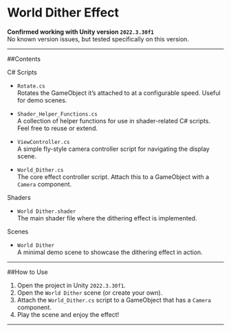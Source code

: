 # World Dither Effect

**Confirmed working with Unity version `2022.3.30f1`**  
No known version issues, but tested specifically on this version.

---

##Contents

C# Scripts

- `Rotate.cs`  
  Rotates the GameObject it’s attached to at a configurable speed. Useful for demo scenes.

- `Shader_Helper_Functions.cs`  
  A collection of helper functions for use in shader-related C# scripts. Feel free to reuse or extend.

- `ViewController.cs`  
  A simple fly-style camera controller script for navigating the display scene.

- `World_Dither.cs`  
  The core effect controller script. Attach this to a GameObject with a `Camera` component.

Shaders

- `World Dither.shader`  
  The main shader file where the dithering effect is implemented.

Scenes

- `World Dither`  
  A minimal demo scene to showcase the dithering effect in action.

---

##How to Use

1. Open the project in Unity `2022.3.30f1`.
2. Open the `World Dither` scene (or create your own).
3. Attach the `World_Dither.cs` script to a GameObject that has a `Camera` component.
4. Play the scene and enjoy the effect!

---
